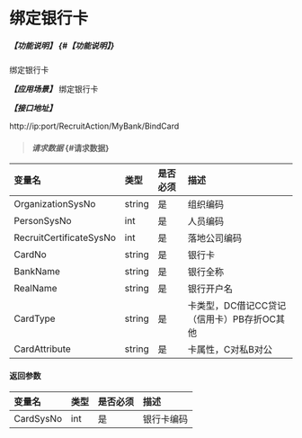 # 绑定银行卡

##### _【功能说明】_ {#【功能说明】}

绑定银行卡

_**【应用场景】**_
绑定银行卡


_**【接口地址】**_

http://ip:port/RecruitAction/MyBank/BindCard

> #### _请求数据_ {#请求数据}

| 变量名 | 类型 | 是否必须 | 描述 |
| :--- | :--- | :--- | :--- |
| OrganizationSysNo| string | 是 | 组织编码|
| PersonSysNo| int| 是 | 人员编码 |
| RecruitCertificateSysNo| int| 是 | 落地公司编码 |
| CardNo| string| 是 | 银行卡 |
| BankName| string| 是 | 银行全称 |
| RealName| string| 是 | 银行开户名 |
| CardType| string| 是 | 卡类型，DC借记CC贷记（信用卡）PB存折OC其他|
| CardAttribute| string| 是 | 卡属性，C对私B对公 |


#### 返回参数

| 变量名 | 类型 | 是否必须 | 描述 |
| :--- | :--- | :--- | :--- |
| CardSysNo| int | 是 | 银行卡编码 |



